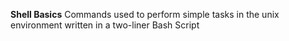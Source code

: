 **Shell Basics**
Commands used to perform simple tasks in the unix environment written in a two-liner Bash Script
